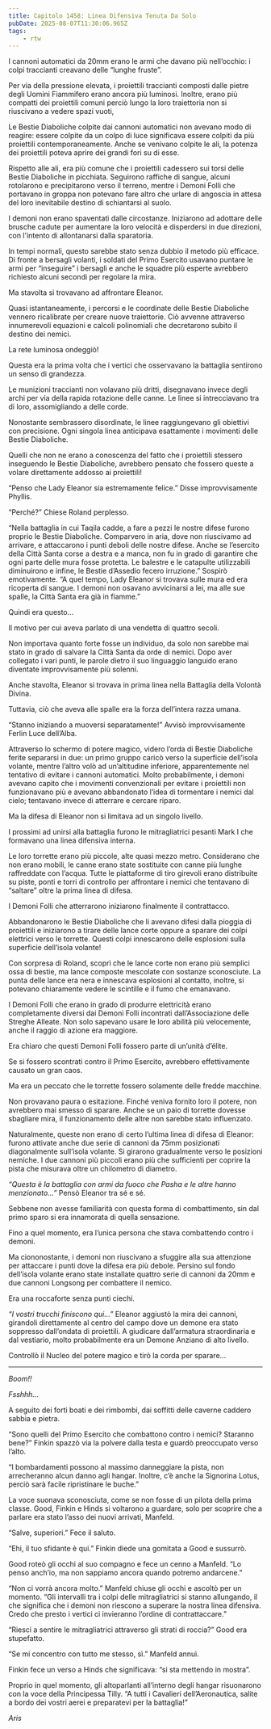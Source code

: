 ```yaml
---
title: Capitolo 1458: Linea Difensiva Tenuta Da Solo
pubDate: 2025-08-07T11:30:06.965Z
tags:
    - rtw
---
```



I cannoni automatici da 20mm erano le armi che davano più nell’occhio: i colpi traccianti creavano delle “lunghe fruste”.


Per via della pressione elevata, i proiettili traccianti composti dalle pietre degli Uomini Fiammifero erano ancora più luminosi. Inoltre, erano più compatti dei proiettili comuni perciò lungo la loro traiettoria non si riuscivano a vedere spazi vuoti,


Le Bestie Diaboliche colpite dai cannoni automatici non avevano modo di reagire: essere colpite da un colpo di luce significava essere colpiti da più proiettili contemporaneamente. Anche se venivano colpite le ali, la potenza dei proiettili poteva aprire dei grandi fori su di esse.


Rispetto alle ali, era più comune che i proiettili cadessero sui torsi delle Bestie Diaboliche in picchiata. Seguirono raffiche di sangue, alcuni rotolarono e precipitarono verso il terreno, mentre i Demoni Folli che portavano in groppa non potevano fare altro che urlare di angoscia in attesa del loro inevitabile destino di schiantarsi al suolo.


I demoni non erano spaventati dalle circostanze. Iniziarono ad adottare delle brusche cadute per aumentare la loro velocità e disperdersi in due direzioni, con l'intento di allontanarsi dalla sparatoria.


In tempi normali, questo sarebbe stato senza dubbio il metodo più efficace. Di fronte a bersagli volanti, i soldati del Primo Esercito usavano puntare le armi per “inseguire” i bersagli e anche le squadre più esperte avrebbero richiesto alcuni secondi per regolare la mira.


Ma stavolta si trovavano ad affrontare Eleanor.


Quasi istantaneamente, i percorsi e le coordinate delle Bestie Diaboliche vennero ricalibrate per creare nuove traiettorie. Ciò avvenne attraverso innumerevoli equazioni e calcoli polinomiali che decretarono subito il destino dei nemici.


La rete luminosa ondeggiò!


Questa era la prima volta che i vertici che osservavano la battaglia sentirono un senso di grandezza.


Le munizioni traccianti non volavano più dritti, disegnavano invece degli archi per via della rapida rotazione delle canne. Le linee si intrecciavano tra di loro, assomigliando a delle corde.


Nonostante sembrassero disordinate, le linee raggiungevano gli obiettivi con precisione. Ogni singola linea anticipava esattamente i movimenti delle Bestie Diaboliche.


Quelli che non ne erano a conoscenza del fatto che i proiettili stessero inseguendo le Bestie Diaboliche, avrebbero pensato che fossero queste a volare direttamente addosso ai proiettili!


“Penso che Lady Eleanor sia estremamente felice.” Disse improvvisamente Phyllis.


“Perché?” Chiese Roland perplesso.


“Nella battaglia in cui Taqila cadde, a fare a pezzi le nostre difese furono proprio le Bestie Diaboliche. Comparvero in aria, dove non riuscivamo ad arrivare, e attaccarono i punti deboli delle nostre difese. Anche se l’esercito della Città Santa corse a destra e a manca, non fu in grado di garantire che ogni parte delle mura fosse protetta. Le balestre e le catapulte utilizzabili diminuirono e infine, le Bestie d’Assedio fecero irruzione.” Sospirò emotivamente. “A quel tempo, Lady Eleanor si trovava sulle mura ed era ricoperta di sangue. I demoni non osavano avvicinarsi a lei, ma alle sue spalle, la Città Santa era già in fiamme.”


Quindi era questo...


Il motivo per cui aveva parlato di una vendetta di quattro secoli.


Non importava quanto forte fosse un individuo, da solo non sarebbe mai stato in grado di salvare la Città Santa da orde di nemici. Dopo aver collegato i vari punti, le parole dietro il suo linguaggio languido erano diventate improvvisamente più solenni.


Anche stavolta, Eleanor si trovava in prima linea nella Battaglia della Volontà Divina.


Tuttavia, ciò che aveva alle spalle era la forza dell’intera razza umana.


“Stanno iniziando a muoversi separatamente!” Avvisò improvvisamente Ferlin Luce dell’Alba.


Attraverso lo schermo di potere magico, videro l’orda di Bestie Diaboliche ferite separarsi in due: un primo gruppo caricò verso la superficie dell’isola volante, mentre l’altro volò ad un’altitudine inferiore, apparentemente nel tentativo di evitare i cannoni automatici. Molto probabilmente, i demoni avevano capito che i movimenti convenzionali per evitare i proiettili non funzionavano più e avevano abbandonato l’idea di tormentare i nemici dal cielo; tentavano invece di atterrare e cercare riparo.


Ma la difesa di Eleanor non si limitava ad un singolo livello.


I prossimi ad unirsi alla battaglia furono le mitragliatrici pesanti Mark I che formavano una linea difensiva interna.


Le loro torrette erano più piccole, alte quasi mezzo metro. Considerano che non erano mobili, le canne erano state sostituite con canne più lunghe raffreddate con l’acqua. Tutte le piattaforme di tiro girevoli erano distribuite su piste, ponti e torri di controllo per affrontare i nemici che tentavano di “saltare” oltre la prima linea di difesa.


I Demoni Folli che atterrarono iniziarono finalmente il contrattacco.


Abbandonarono le Bestie Diaboliche che li avevano difesi dalla pioggia di proiettili e iniziarono a tirare delle lance corte oppure a sparare dei colpi elettrici verso le torrette. Questi colpi innescarono delle esplosioni sulla superficie dell’isola volante!


Con sorpresa di Roland, scoprì che le lance corte non erano più semplici ossa di bestie, ma lance composte mescolate con sostanze sconosciute. La punta delle lance era nera e innescava esplosioni al contatto, inoltre, si potevano chiaramente vedere le scintille e il fumo che emanavano.


I Demoni Folli che erano in grado di produrre elettricità erano completamente diversi dai Demoni Folli incontrati dall’Associazione delle Streghe Alleate. Non solo sapevano usare le loro abilità più velocemente, anche il raggio di azione era maggiore.


Era chiaro che questi Demoni Folli fossero parte di un’unità d’élite.


Se si fossero scontrati contro il Primo Esercito, avrebbero effettivamente causato un gran caos.


Ma era un peccato che le torrette fossero solamente delle fredde macchine.


Non provavano paura o esitazione. Finché veniva fornito loro il potere, non avrebbero mai smesso di sparare. Anche se un paio di torrette dovesse sbagliare mira, il funzionamento delle altre non sarebbe stato influenzato.


Naturalmente, queste non erano di certo l’ultima linea di difesa di Eleanor: furono attivate anche due serie di cannoni da 75mm posizionati diagonalmente sull’isola volante. Si girarono gradualmente verso le posizioni nemiche. I due cannoni più piccoli erano più che sufficienti per coprire la pista che misurava oltre un chilometro di diametro.


<em>“Questa è la battaglia con armi da fuoco che Pasha e le altre hanno menzionato...”</em> Pensò Eleanor tra sé e sé.


Sebbene non avesse familiarità con questa forma di combattimento, sin dal primo sparo si era innamorata di quella sensazione.


Fino a quel momento, era l’unica persona che stava combattendo contro i demoni.


Ma ciononostante, i demoni non riuscivano a sfuggire alla sua attenzione per attaccare i punti dove la difesa era più debole. Persino sul fondo dell’isola volante erano state installate quattro serie di cannoni da 20mm e due cannoni Longsong per combattere il nemico.


Era una roccaforte senza punti ciechi.


<em>“I vostri trucchi finiscono qui...”</em> Eleanor aggiustò la mira dei cannoni, girandoli direttamente al centro del campo dove un demone era stato soppresso dall’ondata di proiettili. A giudicare dall’armatura straordinaria e dal vestiario, molto probabilmente era un Demone Anziano di alto livello.


Controllò il Nucleo del potere magico e tirò la corda per sparare...


***






<em>Boom!!</em>


<em>Fsshhh...</em>


A seguito dei forti boati e dei rimbombi, dai soffitti delle caverne caddero sabbia e pietra.


“Sono quelli del Primo Esercito che combattono contro i nemici? Staranno bene?” Finkin spazzò via la polvere dalla testa e guardò preoccupato verso l’alto.


“I bombardamenti possono al massimo danneggiare la pista, non arrecheranno alcun danno agli hangar. Inoltre, c’è anche la Signorina Lotus, perciò sarà facile ripristinare le buche.”


La voce suonava sconosciuta, come se non fosse di un pilota della prima classe. Good, Finkin e Hinds si voltarono a guardare, solo per scoprire che a parlare era stato l’asso dei nuovi arrivati, Manfeld.


“Salve, superiori.” Fece il saluto.


“Ehi, il tuo sfidante è qui.” Finkin diede una gomitata a Good e sussurrò.


Good roteò gli occhi al suo compagno e fece un cenno a Manfeld. “Lo penso anch’io, ma non sappiamo ancora quando potremo andarcene.”


“Non ci vorrà ancora molto.” Manfeld chiuse gli occhi e ascoltò per un momento. “Gli intervalli tra i colpi delle mitragliatrici si stanno allungando, il che significa che i demoni non riescono a superare la nostra linea difensiva. Credo che presto i vertici ci invieranno l’ordine di contrattaccare.”


“Riesci a sentire le mitragliatrici attraverso gli strati di roccia?” Good era stupefatto.


“Se mi concentro con tutto me stesso, sì.” Manfeld annuì.


Finkin fece un verso a Hinds che significava: “si sta mettendo in mostra”.


Proprio in quel momento, gli altoparlanti all’interno degli hangar risuonarono con la voce della Principessa Tilly. “A tutti i Cavalieri dell’Aeronautica, salite a bordo dei vostri aerei e preparatevi per la battaglia!”






<em>Aris</em>
                                


                                



